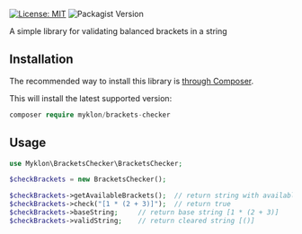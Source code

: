 [![License: MIT](https://img.shields.io/badge/License-MIT-green.svg)](https://opensource.org/licenses/MIT)
![Packagist Version](https://img.shields.io/packagist/v/myklon/brackets-checker)

A simple library for validating balanced brackets in a string

## Installation
The recommended way to install this library is [through Composer](https://getcomposer.org).

This will install the latest supported version:
```php
composer require myklon/brackets-checker
```
## Usage
```php
use Myklon\BracketsChecker\BracketsChecker;

$checkBrackets = new BracketsChecker();

$checkBrackets->getAvailableBrackets();  // return string with available brackets
$checkBrackets->check("[1 * (2 + 3)]");  // return true
$checkBrackets->baseString;     // return base string [1 * (2 + 3)]
$checkBrackets->validString;    // return cleared string [()]
```